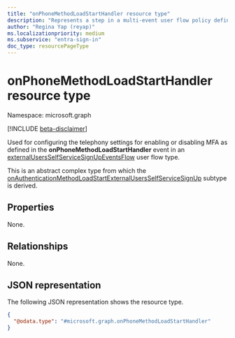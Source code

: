 ```yaml
---
title: "onPhoneMethodLoadStartHandler resource type"
description: "Represents a step in a multi-event user flow policy defining what happens when telephony methods are ready to be presented to the user."
author: "Regina Yap (reyap)"
ms.localizationpriority: medium
ms.subservice: "entra-sign-in"
doc_type: resourcePageType
---
```


# onPhoneMethodLoadStartHandler resource type

Namespace: microsoft.graph

[!INCLUDE [beta-disclaimer](../../includes/beta-disclaimer.md)]

Used for configuring the telephony settings for enabling or disabling MFA as defined in the **onPhoneMethodLoadStartHandler** event in an [externalUsersSelfServiceSignUpEventsFlow](externalUsersSelfServiceSignUpEventsFlow.md) user flow type.

This is an abstract complex type from which the [onAuthenticationMethodLoadStartExternalUsersSelfServiceSignUp](../resources/onauthenticationmethodloadstartexternalusersselfservicesignup.md) subtype is derived.

## Properties
None.

## Relationships
None.

## JSON representation
The following JSON representation shows the resource type.
<!-- {
  "blockType": "resource",
  "@odata.type": "microsoft.graph.onPhoneMethodLoadStartHandler"
}
-->
``` json
{
  "@odata.type": "#microsoft.graph.onPhoneMethodLoadStartHandler"
}
```

